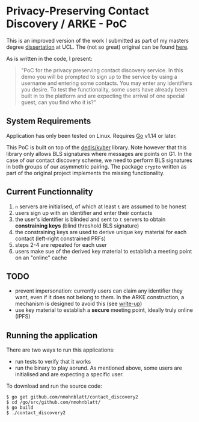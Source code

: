 # Privacy-Preserving Contact Discovery / ARKE - PoC
This is an improved version of the work I submitted as part of my masters degree [dissertation](https://github.com/nmohnblatt/ucl_dissertation) at UCL. The (not so great) original can be found [here](https://github.com/nmohnblatt/cd_client).


As is written in the code, I present:
> "PoC for the privacy preserving contact discovery service. In this demo you will be prompted to sign up to the service by using a username and entering some contacts. You may enter any identifiers you desire. To test the functionality, some users have already been built in to the platform and are expecting the arrival of one special guest, can you find who it is?"

## System Requirements
Application has only been tested on Linux. Requires [Go](https://golang.org) v1.14 or later.

This PoC is built on top of the [dedis/kyber](https://github.com/dedis/kyber) library. Note however that this library only allows BLS signatures where messages are points on G1. In the case of our contact discovery scheme, we need to perform BLS signatures in both groups of our asymmetric pairing. The package `crypto` written as part of the original project implements the missing functionality.

## Current Functionnality
1. `n` servers are initialised, of which at least `t` are assumed to be honest 
2. users sign up with an identifier and enter their contacts
3. the user's identifier is blinded and sent to `t` servers to obtain **constraining keys** (blind threshold BLS signature)
4. the constraining keys are used to derive unique key material for each contact (left-right constrained PRFs)
5. steps 2-4 are repeated for each user
6. users make sue of the derived key material to establish a meeting point on an "online" cache

## TODO
- prevent impersonation: currently users can claim any identifier they want, even if it does not belong to them. In the ARKE construction, a mechanism is designed to avoid this (see [write-up](https://github.com/nmohnblatt/ucl_dissertation))
- use key material to establish a **secure** meeting point, ideally truly online (IPFS)


## Running the application

There are two ways to run this applications:
- run tests to verify that it works
- run the binary to play aorund. As mentioned above, some users are initialised and are expecting a specific user.

To download and run the source code:
```
$ go get github.com/nmohnblatt/contact_discovery2
$ cd /go/src/github.com/nmohnblatt/
$ go build
$ ./contact_discovery2
```
